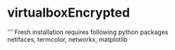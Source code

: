 # virtualboxEncrypted
''' Fresh installation requires following python packages<br>
netifaces, termcolor, networkx, matplotlib
